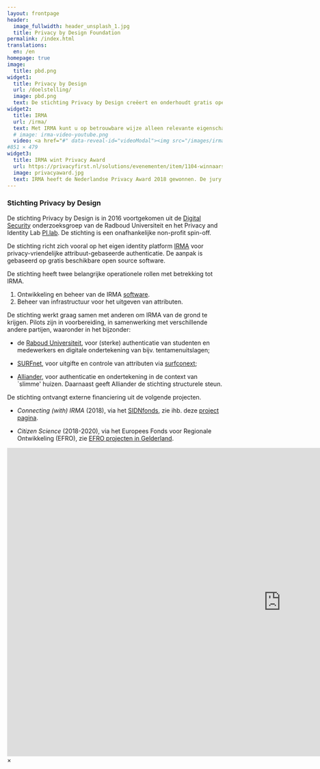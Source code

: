 ```yaml
---
layout: frontpage
header:
  image_fullwidth: header_unsplash_1.jpg
  title: Privacy by Design Foundation
permalink: /index.html
translations:
  en: /en
homepage: true
image:
  title: pbd.png
widget1:
  title: Privacy by Design
  url: /doelstelling/
  image: pbd.png
  text: De stichting Privacy by Design creëert en onderhoudt gratis open source software waarbij de privacy van de gebruiker voorop staat. Het belangrijkste onderwerp van de stichting is het identity platform IRMA, een afkorting voor <em>I Reveal my Attributes</em>.
widget2:
  title: IRMA
  url: /irma/
  text: Met IRMA kunt u op betrouwbare wijze alleen relevante eigenschappen (attributen, zoals "ouder dan 18") van uzelf aan anderen bewijzen. IRMA maakt u <em>self-sovereign</em>&#58; de attributen beheert u helemaal zelf in de IRMA app, op uw eigen telefoon.
  # image: irma-video-youtube.png
  video: <a href="#" data-reveal-id="videoModal"><img src="/images/irma-video-youtube.png" width="302" height="182" alt=""/></a>
#851 × 479 
widget3:
  title: IRMA wint Privacy Award
  url: https://privacyfirst.nl/solutions/evenementen/item/1104-winnaars-nederlandse-privacy-awards-2018.html
  image: privacyaward.jpg
  text: IRMA heeft de Nederlandse Privacy Award 2018 gewonnen. De jury prijst de privacy by design-opzet, het grote innovatieve vermogen, en de potentiële maatschappelijke impact van IRMA.
---
```


### Stichting Privacy by Design

De stichting Privacy by Design is in 2016 voortgekomen uit de [Digital
Security](http://www.ru.nl/ds/) onderzoeksgroep van de Radboud
Universiteit en het Privacy and Identity Lab
[PI.lab](http://www.pilab.nl). De stichting is een onafhankelijke
non-profit spin-off.

De stichting richt zich vooral op het eigen identity platform
[IRMA](/irma) voor privacy-vriendelijke attribuut-gebaseerde
authenticatie. De aanpak is gebaseerd op gratis beschikbare open
source software.

De stichting heeft twee belangrijke operationele rollen met betrekking
tot IRMA.

1. Ontwikkeling en beheer van de IRMA [software](https://credentials.github.io/).
2. Beheer van infrastructuur voor het uitgeven van attributen.

De stichting werkt graag samen met anderen om IRMA van de grond te
krijgen. Pilots zijn in voorbereiding, in samenwerking met
verschillende andere partijen, waaronder in het bijzonder:

 * de [Raboud Universiteit](https://www.ru.nl), voor (sterke)
   authenticatie van studenten en medewerkers en digitale
   ondertekening van bijv. tentamenuitslagen;

 * [SURFnet](https://www.surfnet.nl), voor uitgifte en controle van
   attributen via [surfconext](https://www.surfconext.nl);

 * [Alliander](http://www.alliander.nl), voor authenticatie en
   ondertekening in de context van `slimme' huizen. Daarnaast geeft
   Alliander de stichting structurele steun.

De stichting ontvangt externe financiering uit de volgende projecten.

 * *Connecting (with) IRMA* (2018), via het [SIDNfonds](https://www.sidnfonds.nl/projecten), zie ihb. deze [project pagina](https://www.sidnfonds.nl/projecten/connecting-with-irma).

 * *Citizen Science* (2018-2020), via het Europees Fonds voor Regionale
    Ontwikkeling (EFRO), zie [EFRO projecten in Gelderland](https://www.europaomdehoek.nl/projecten/?radius=&projectProvince[]=Gelderland).

<div id="videoModal" class="reveal-modal large" data-reveal="">
  <div class="flex-video widescreen vimeo" style="display: block;">
    <iframe width="1280" height="720" src="https://www.youtube-nocookie.com/embed/q6IihEQFPys" frameborder="0" allowfullscreen></iframe>
  </div>
  <a class="close-reveal-modal">&#215;</a>
</div>
